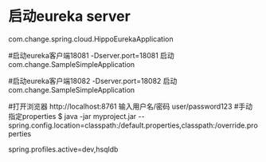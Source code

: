 # 启动eureka server

com.change.spring.cloud.HippoEurekaApplication

#启动eureka客户端18081
-Dserver.port=18081 启动 com.change.SampleSimpleApplication


#启动eureka客户端18082
-Dserver.port=18082 启动 com.change.SampleSimpleApplication

#打开浏览器
http://localhost:8761 
输入用户名/密码 user/password123
#手动指定properties
$ java -jar myproject.jar --spring.config.location=classpath:/default.properties,classpath:/override.properties

spring.profiles.active=dev,hsqldb
